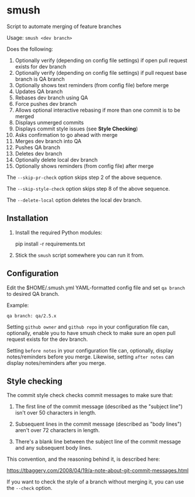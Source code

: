smush
=====

Script to automate merging of feature branches

Usage: `smush <dev branch>`

Does the following:

1. Optionally verify (depending on config file settings) if open pull request exists for dev branch
2. Optionally verify (depending on config file settings) if pull request base branch is QA branch
3. Optionally shows text reminders (from config file) before merge
4. Updates QA branch
5. Rebases dev branch using QA
6. Force pushes dev branch
7. Allows optional interactive rebasing if more than one commit is to be merged
8. Displays unmerged commits
9. Displays commit style issues (see **Style Checking**)
10. Asks confirmation to go ahead with merge
11. Merges dev branch into QA
12. Pushes QA branch
13. Deletes dev branch
14. Optionally delete local dev branch
15. Optionally shows reminders (from config file) after merge

The `--skip-pr-check` option skips step 2 of the above sequence.

The `--skip-style-check` option skips step 8 of the above sequence.

The `--delete-local` option deletes the local dev branch.

Installation
------------

1. Install the required Python modules:

    pip install -r requirements.txt

2. Stick the `smush` script somewhere you can run it from.

Configuration
-------------

Edit the $HOME/.smush.yml YAML-formatted config file and set `qa branch` to desired QA branch.

Example:

    qa branch: qa/2.5.x

Setting `github owner` and `github repo` in your configuration file can, optionally, enable you
to have smush check to make sure an open pull request exists for the dev branch.

Setting `before notes` in your configuration file can, optionally, display
notes/reminders before you merge. Likewise, setting `after notes` can display
notes/reminders after you merge.

Style checking
--------------

The commit style check checks commit messages to make sure that:

1. The first line of the commit message (described as the "subject line") isn't
   over 50 characters in length.

2. Subsequent lines in the commit message (described as "body lines") aren't
   over 72 characters in length.

3. There's a blank line between the subject line of the commit message and any
   subsequent body lines.

This convention, and the reasoning behind it, is described here:

https://tbaggery.com/2008/04/19/a-note-about-git-commit-messages.html

If you want to check the style of a branch without merging it, you can use the
`--check` option.
